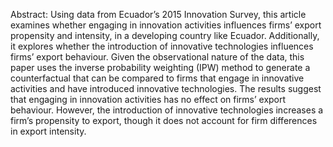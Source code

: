 Abstract: Using data from Ecuador’s 2015 Innovation Survey, this article
examines whether engaging in innovation activities influences firms’ export
propensity and intensity, in a developing country like Ecuador. Additionally, it
explores whether the introduction of innovative technologies influences firms’
export behaviour. Given the observational nature of the data, this paper uses the
inverse probability weighting (IPW) method to generate a counterfactual that
can be compared to firms that engage in innovative activities and have
introduced innovative technologies. The results suggest that engaging in
innovation activities has no effect on firms’ export behaviour. However, the
introduction of innovative technologies increases a firm’s propensity to export,
though it does not account for firm differences in export intensity.
